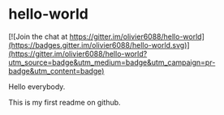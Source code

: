 hello-world
===========

[![Join the chat at https://gitter.im/olivier6088/hello-world](https://badges.gitter.im/olivier6088/hello-world.svg)](https://gitter.im/olivier6088/hello-world?utm_source=badge&utm_medium=badge&utm_campaign=pr-badge&utm_content=badge)

Hello everybody.

This is my first readme on github.
